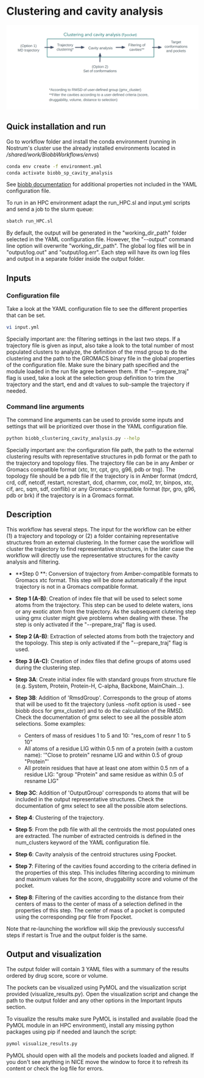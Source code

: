 # Clustering and cavity analysis

![alt text](../../img/clust_cavity_analysis.png?raw=true)

## Quick installation and run

Go to workflow folder and install the conda environment (running in Nostrum's cluster use the already installed environments located in */shared/work/BiobbWorkflows/envs*)

```bash
conda env create -f environment.yml
conda activate biobb_sp_cavity_analysis
```

See [biobb documentation](https://mmb.irbbarcelona.org/biobb/documentation/source) for additional properties not included in the YAML configuration file.

To run in an HPC environment adapt the run_HPC.sl and input.yml scripts and send a job to the slurm queue:

```bash
sbatch run_HPC.sl
```

By default, the output will be generated in the "working_dir_path" folder selected in the YAML configuration file. However, the "--output" command line option will overwrite "working_dir_path". The global log files will be in "output/log.out" and "output/log.err". Each step will have its own log files and output in a separate folder inside the output folder.

## Inputs

### Configuration file

Take a look at the YAML configuration file to see the different properties that can be set.

```bash
vi input.yml
```
Specially important are: the filtering settings in the last two steps. If a trajectory file is given as input, also take a look to the total number of most populated clusters to analyze, the definition of the rmsd group to do the clustering and the path to the GROMACS binary file in the global properties of the configuration file. Make sure the binary path specified and the module loaded in the run file agree between them. If the "--prepare_traj" flag is used, take a look at the selection group definition to trim the trajectory and the start, end and dt values to sub-sample the trajectory if needed.

### Command line arguments

The command line arguments can be used to provide some inputs and settings that will be prioritized over those in the YAML configuration file.

```bash
python biobb_clustering_cavity_analysis.py --help
```

Specially important are: the configuration file path, the path to the external clustering results with representative structures in pdb format or the path to the trajectory and topology files. The trajectory file can be in any Amber or Gromacs compatible format  (xtc, trr, cpt, gro, g96, pdb or tng). The topology file should be a pdb file if the trajectory is in Amber format (mdcrd, crd, cdf, netcdf, restart, ncrestart, dcd, charmm, cor, mol2, trr, binpos, xtc, cif, arc, sqm, sdf, conflib) or any Gromacs-compatible format (tpr, gro, g96, pdb or brk) if the trajectory is in a Gromacs format.

## Description

This workflow has several steps. The input for the workflow can be either (1) a trajectory and topology or (2) a folder containing representative structures from an external clustering. In the former case the workflow will cluster the trajectory to find representative structures, in the later case the workflow will directly use the representative structures for the cavity analysis and filtering.

- **Step 0 **: Conversion of trajectory from Amber-compatible formats to Gromacs xtc format. This step will be done automatically if the input trajectory is not in a Gromacs compatible format.

- **Step 1 (A-B)**: Creation of index file that will be used to select some atoms from the trajectory. This step can be used to delete waters, ions or any exotic atom from the trajectory. As the subsequent clutering step using gmx cluster might give problems when dealing with these. The step is only activated if the "--prepare_traj" flag is used.

- **Step 2 (A-B)**: Extraction of selected atoms from both the trajectory and the topology. This step is only activated if the "--prepare_traj" flag is used.

- **Step 3 (A-C)**: Creation of index files that define groups of atoms used during the clustering step.

- **Step 3A**: Create initial index file with standard groups from structure file (e.g. System, Protein, Protein-H, C-alpha, Backbone, MainChain...).

- **Step 3B**: Addition of 'RmsdGroup'. Corresponds to the group of atoms that will be used to fit the trajectory (unless -nofit option is used - see biobb docs for gmx_cluster) and to do the calculation of the RMSD. Check the documentation of gmx select to see all the possible atom selections. Some examples: 

    - Centers of mass of residues 1 to 5 and 10: "res_com of resnr 1 to 5 10"
    - All atoms of a residue LIG within 0.5 nm of a protein (with a custom name): '"Close to protein" resname LIG and within 0.5 of group "Protein"'
    - All protein residues that have at least one atom within 0.5 nm of a residue
  LIG: "group "Protein" and same residue as within 0.5 of resname LIG"

- **Step 3C**: Addition of 'OutputGroup' corresponds to atoms that will be included in the output representative structures. Check the documentation of gmx select to see all the possible atom selections.

- **Step 4**: Clustering of the trajectory.

- **Step 5**: From the pdb file with all the centroids the most populated ones are extracted. The number of extracted centroids is defined in the num_clusters keyword of the YAML configuration file.

- **Step 6**: Cavity analysis of the centroid structures using Fpocket.

- **Step 7**: Filtering of the cavities found according to the criteria defined in the properties of this step. This includes filtering according to minimum and maximum values for the score, druggability score and volume of the pocket.

- **Step 8**: Filtering of the cavities according to the distance from their centers of mass to the center of mass of a selection defined in the properties of this step. The center of mass of a pocket is computed using the corresponding pqr file from Fpocket.

Note that re-launching the workflow will skip the previously successful steps if restart is True and the output folder is the same. 

## Output and visualization

The output folder will contain 3 YAML files with a summary of the results ordered by drug score, score or volume.

The pockets can be visualized using PyMOL and the visualization script provided (visualize_results.py). Open the visualization script and change the path to the output folder and any other options in the Important Inputs section.

To visualize the results make sure PyMOL is installed and available (load the PyMOL module in an HPC environment), install any missing python packages using pip if needed and launch the script:

```bash
pymol visualize_results.py
```

PyMOL should open with all the models and pockets loaded and aligned. If you don't see anything in NICE move the window to force it to refresh its content or check the log file for errors.




